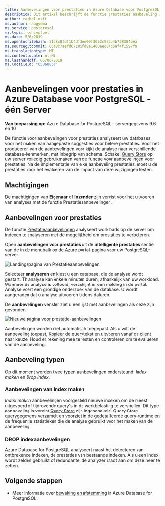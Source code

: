 ```yaml
---
title: Aanbevelingen voor prestaties in Azure Database voor PostgreSQL - één Server
description: Dit artikel beschrijft de functie prestaties aanbeveling in Azure Database voor PostgreSQL - één Server.
author: rachel-msft
ms.author: raagyema
ms.service: postgresql
ms.topic: conceptual
ms.date: 5/6/2019
ms.openlocfilehash: 31d8c0fdf1b4df3ee00f3652c933b4b738384bea
ms.sourcegitcommit: 0568c7aefd67185fd8e1400aed84c5af4f1597f9
ms.translationtype: MT
ms.contentlocale: nl-NL
ms.lasthandoff: 05/06/2019
ms.locfileid: "65068850"
---
```

# <a name="performance-recommendations-in-azure-database-for-postgresql---single-server"></a>Aanbevelingen voor prestaties in Azure Database voor PostgreSQL - één Server

**Van toepassing op:** Azure Database for PostgreSQL - servergegevens 9.6 en 10

De functie voor aanbevelingen voor prestaties analyseert uw databases voor het maken van aangepaste suggesties voor betere prestaties. Voor het produceren van de aanbevelingen voor kijkt de analyse naar verschillende database-kenmerken, met inbegrip van schema. Schakel [Query Store](concepts-query-store.md) op uw server volledig gebruikmaken van de functie voor aanbevelingen voor prestaties. Na de implementatie van elke aanbeveling prestaties, moet u de prestaties voor het evalueren van de impact van deze wijzigingen testen. 

## <a name="permissions"></a>Machtigingen
De machtigingen van **Eigenaar** of **Inzender** zijn vereist voor het uitvoeren van analyses met de functie Prestatieaanbevelingen.

## <a name="performance-recommendations"></a>Aanbevelingen voor prestaties
De functie [Prestatieaanbevelingen](concepts-performance-recommendations.md) analyseert workloads op de server om indexen te analyseren met de mogelijkheid om prestaties te verbeteren.

Open **aanbevelingen voor prestaties** uit de **intelligente prestaties** sectie van de in de menubalk op de Azure portal-pagina voor uw PostgreSQL-server.

![Landingspagina van Prestatieaanbevelingen](./media/concepts-performance-recommendations/performance-recommendations-page.png)

Selecteer **analyseren** en kiest u een database, die de analyse wordt gestart. Th analyse kan enkele minuten duren, afhankelijk van uw workload. Wanneer de analyse is voltooid, verschijnt er een melding in de portal. Analyse voert een grondige onderzoek van de database. U wordt aangeraden dat u analyse uitvoeren tijdens daluren. 

De **aanbevelingen** venster ziet u een lijst met aanbevelingen als deze zijn gevonden.

![Nieuwe pagina voor prestatie-aanbevelingen](./media/concepts-performance-recommendations/performance-recommendations-result.png)

Aanbevelingen worden niet automatisch toegepast. Als u wilt de aanbeveling toepast, Kopieer de querytekst en uitvoeren vanaf de client naar keuze. Houd er rekening mee te testen en controleren om te evalueren van de aanbeveling. 

## <a name="recommendation-types"></a>Aanbeveling typen

Op dit moment worden twee typen aanbevelingen ondersteund: *Index maken* en *Drop Index*.

### <a name="create-index-recommendations"></a>Aanbevelingen van Index maken
*Index maken* aanbevelingen voorgesteld nieuwe indexen om de meest uitgevoerd of tijdrovende query's in de werkbelasting te versnellen. Dit type aanbeveling is vereist [Query Store](concepts-query-store.md) zijn ingeschakeld. Query Store querygegevens verzamelt en voorziet in de gedetailleerde query-runtime en de frequentie statistieken die de analyse gebruikt voor het maken van de aanbeveling.

### <a name="drop-index-recommendations"></a>DROP indexaanbevelingen
Azure Database for PostgreSQL analyseert naast het detecteren van ontbrekende indexen, de prestaties van bestaande indexen. Als u een index wordt zelden gebruikt of redundante, de analyzer raadt aan om deze neer te zetten.


## <a name="next-steps"></a>Volgende stappen
- Meer informatie over [bewaking en afstemming](concepts-monitoring.md) in Azure Database for PostgreSQL.

